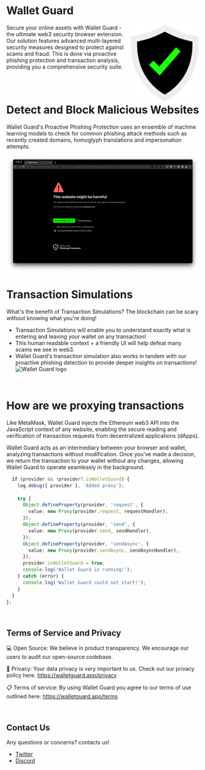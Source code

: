 # Wallet Guard

<img src="public/images/wg_logos/Logo-Large-Transparent.png"  width="180px" alt="Wallet Guard logo" align="right">

Secure your online assets with Wallet Guard - the ultimate web3 security browser extension. Our solution features advanced multi-layered security measures designed to protect against scams and fraud. This is done via proactive phishing protection and transaction analysis, providing you a comprehensive security suite.

<br>
<br>

# Detect and Block Malicious Websites

Wallet Guard's Proactive Phishing Protection uses an ensemble of machine learning models to check for common phishing attack methods such as recently created domains, homoglyph translations and impersonation attempts.

<img src="public/images/wg_logos/phishing-screen.png" alt="Wallet Guard logo">

<br>

# Transaction Simulations

What's the benefit of Transaction Simulations?
The blockchain can be scary without knowing what you're doing!

- Transaction Simulations will enable you to understand exactly what is entering and leaving your wallet on any transaction!
- This human readable context + a friendly UI will help defeat many scams we see in web3.
- Wallet Guard's transaction simulation also works in tandem with our proactive phishing detection to provide deeper insights on transactions!
  <img src="public/images/dashboard/onboarding/SimulationExample.gif" alt="Wallet Guard logo">

<br>

# How are we proxying transactions

Like MetaMask, Wallet Guard injects the Ethereum web3 API into the JavaScript context of any website, enabling the secure reading and verification of transaction requests from decentralized applications (dApps).

Wallet Guard acts as an intermediary between your browser and wallet, analyzing transactions without modification. Once you’ve made a decision, we return the transaction to your wallet without any changes, allowing Wallet Guard to operate seamlessly in the background.

```typescript
  if (provider && !provider?.isWalletGuard) {
    log.debug({ provider }, 'Added proxy');

    try {
      Object.defineProperty(provider, 'request', {
        value: new Proxy(provider.request, requestHandler),
      });
      Object.defineProperty(provider, 'send', {
        value: new Proxy(provider.send, sendHandler),
      });
      Object.defineProperty(provider, 'sendAsync', {
        value: new Proxy(provider.sendAsync, sendAsyncHandler),
      });
      provider.isWalletGuard = true;
      console.log('Wallet Guard is running!');
    } catch (error) {
      console.log('Wallet Guard could not start!');
    }
  }
};

```

<br>

## Terms of Service and Privacy

💻 Open Source: We believe in product transparency. We encourage our users to audit our open-source codebase.

📄 Privacy: Your data privacy is very important to us. Check out our privacy policy here. https://walletguard.app/privacy

📋 Terms of service: By using Wallet Guard you agree to our terms of use outlined here: https://walletguard.app/terms

<br>

## Contact Us

Any questions or concerns? contacts us!

- [Twitter](https://twitter.com/wallet_guard)
- [Discord](http://discord.gg/cM8USCesnd)
